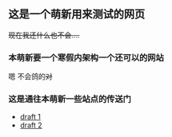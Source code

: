 ## 这是一个萌新用来测试的网页

<s>现在我还什么也不会....</s>

### 本萌新要一个寒假内架构一个还可以的网站

嗯 不会鸽的<s>对</s>

### 这是通往本萌新一些站点的传送门

<ul>
  <li><a href="site/index.html">draft 1</a></li>
  <li><a href="site/doc-structure-before.html">draft 2</a></li>
 </ul>
